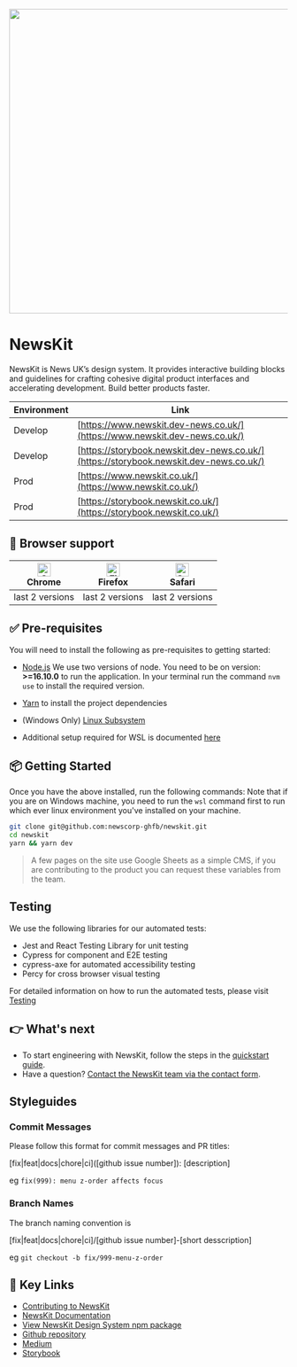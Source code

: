
<p align="center">
  <a href="https://github.com/newscorp-ghfb/newskit">
    <img width='550' src="https://www.newskit.co.uk/static/newskit-logo.svg">
  </a>
</p>

# NewsKit

NewsKit is News UK’s design system. It provides interactive building blocks and guidelines for crafting cohesive digital product interfaces and accelerating development. Build better products faster.

| Environment  | Link                                                                                   |
| ------- | -------------------------------------------------------------------------------------- |
| Develop | [https://www.newskit.dev-news.co.uk/](https://www.newskit.dev-news.co.uk/)             |
| Develop | [https://storybook.newskit.dev-news.co.uk/](https://storybook.newskit.dev-news.co.uk/) |
| Prod    | [https://www.newskit.co.uk/](https://www.newskit.co.uk/)                               |
| Prod    | [https://storybook.newskit.co.uk/](https://storybook.newskit.co.uk/)                   |

## 🙌 Browser support

| [<img src="https://raw.githubusercontent.com/alrra/browser-logos/master/src/chrome/chrome_48x48.png" alt="Chrome" width="24px" height="24px" />](http://godban.github.io/browsers-support-badges/)<br>Chrome | [<img src="https://raw.githubusercontent.com/alrra/browser-logos/master/src/firefox/firefox_48x48.png" alt="Firefox" width="24px" height="24px" />](http://godban.github.io/browsers-support-badges/)<br>Firefox | [<img src="https://raw.githubusercontent.com/alrra/browser-logos/master/src/safari/safari_48x48.png" alt="Safari" width="24px" height="24px" />](http://godban.github.io/browsers-support-badges/)<br>Safari |
| ------------------------------------------------------------------------------------------------------------------------------------------------------------------------------------------------------------ | ---------------------------------------------------------------------------------------------------------------------------------------------------------------------------------------------------------------- | ------------------------------------------------------------------------------------------------------------------------------------------------------------------------------------------------------------ |
| last 2 versions                                                                                                                                                                                              | last 2 versions                                                                                                                                                                                                  | last 2 versions                                                                                                                                                                                              |

## ✅ Pre-requisites

You will need to install the following as pre-requisites to getting started:

* [Node.js](https://nodejs.org/en/download/) We use two versions of node.
You need to be on version: <b>>=16.10.0</b> to run the application. In your terminal run the command `nvm use` to install the required version.

* [Yarn](https://yarnpkg.com/en/docs/install) to install the project dependencies
* (Windows Only) [Linux Subsystem](https://docs.microsoft.com/en-us/windows/wsl/install-win10)
* Additional setup required for WSL is documented [here](./docs/wsl.md)

## 📦  Getting Started

Once you have the above installed, run the following commands:
Note that if you are on Windows machine, you need to run the `wsl` command first to run which ever linux environment you've installed on your machine.

```sh
git clone git@github.com:newscorp-ghfb/newskit.git
cd newskit
yarn && yarn dev
```

> A few pages on the site use Google Sheets as a simple CMS, if you are contributing to the product you can request these variables from the team.

## Testing

We use the following libraries for our automated tests:

* Jest and React Testing Library for unit testing
* Cypress for component and E2E testing
* cypress-axe for automated accessibility testing
* Percy for cross browser visual testing

For detailed information on how to run the automated tests, please visit [Testing](./docs/testing.md)

## 👉 What's next

* To start engineering with NewsKit, follow the steps in the [quickstart guide](https://newskit.co.uk/getting-started/code/engineering-quickstart/).
* Have a question? [Contact the NewsKit team via the contact form](https://newskit.co.uk/about/contact-us/).

## Styleguides

### Commit Messages

Please follow this format for commit messages and PR titles:

[fix|feat|docs|chore|ci]([github issue number]): [description]

eg
`fix(999): menu z-order affects focus`

### Branch Names

The branch naming convention is

[fix|feat|docs|chore|ci]/[github issue number]-[short desscription]

eg
`git checkout -b fix/999-menu-z-order`

## 🔗 Key Links

* [Contributing to NewsKit](/CONTRIBUTING.md)
* [NewsKit Documentation](https://www.newskit.co.uk/)
* [View NewsKit Design System npm package](https://www.npmjs.com/package/newskit)
* [Github repository](https://github.com/newscorp-ghfb/newskit)
* [Medium](https://medium.com/newskit-design-system)
* [Storybook](https://storybook.newskit.co.uk/)
